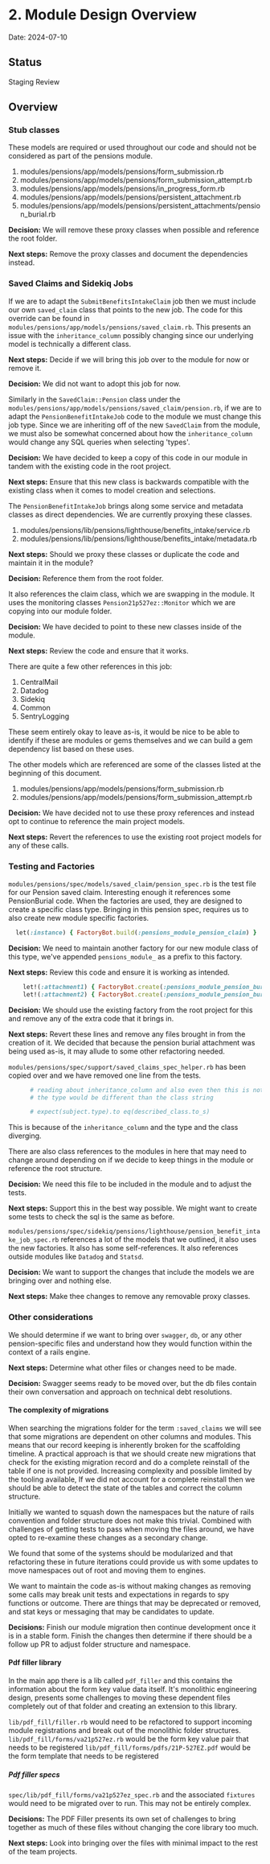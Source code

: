 # 2. Module Design Overview

Date: 2024-07-10

## Status

Staging Review

## Overview

### Stub classes

These models are required or used throughout our code and should not be considered as part of the pensions module.

1. modules/pensions/app/models/pensions/form_submission.rb
1. modules/pensions/app/models/pensions/form_submission_attempt.rb
1. modules/pensions/app/models/pensions/in_progress_form.rb
1. modules/pensions/app/models/pensions/persistent_attachment.rb
1. modules/pensions/app/models/pensions/persistent_attachments/pension_burial.rb

**Decision:** We will remove these proxy classes when possible and reference the root folder.

**Next steps:** Remove the proxy classes and document the dependencies instead.

### Saved Claims and Sidekiq Jobs

If we are to adapt the `SubmitBenefitsIntakeClaim` job then we must include our own `saved_claim` class that points to the new job. The code for this override can be found in `modules/pensions/app/models/pensions/saved_claim.rb`. This presents an issue with the `inheritance_column` possibly changing since our underlying model is technically a different class.

**Next steps:** Decide if we will bring this job over to the module for now or remove it.

**Decision:** We did not want to adopt this job for now.

Similarly in the `SavedClaim::Pension` class under the `modules/pensions/app/models/pensions/saved_claim/pension.rb`, if we are to adapt the `PensionBenefitIntakeJob` code to the module we must change this job type. Since we are inheriting off of the new `SavedClaim` from the module, we must also be somewhat concerned about how the `inheritance_column` would change any SQL queries when selecting 'types'.

**Decision:** We have decided to keep a copy of this code in our module in tandem with the existing code in the root project.

**Next steps:** Ensure that this new class is backwards compatible with the existing class when it comes to model creation and selections.

The `PensionBenefitIntakeJob` brings along some service and metadata classes as direct dependencies. We are currently proxying these classes.

1. modules/pensions/lib/pensions/lighthouse/benefits_intake/service.rb
1. modules/pensions/lib/pensions/lighthouse/benefits_intake/metadata.rb

**Next steps:** Should we proxy these classes or duplicate the code and maintain it in the module?

**Decision:** Reference them from the root folder.

It also references the claim class, which we are swapping in the module. It uses the monitoring classes `Pension21p527ez::Monitor` which we are copying into our module folder.

**Decision:** We have decided to point to these new classes inside of the module.

**Next steps:** Review the code and ensure that it works.

There are quite a few other references in this job:

1. CentralMail
1. Datadog
1. Sidekiq
1. Common
1. SentryLogging

These seem entirely okay to leave as-is, it would be nice to be able to identify if these are modules or gems themselves and we can build a gem dependency list based on these uses.

The other models which are referenced are some of the classes listed at the beginning of this document.

1. modules/pensions/app/models/pensions/form_submission.rb
1. modules/pensions/app/models/pensions/form_submission_attempt.rb

**Decision:** We have decided not to use these proxy references and instead opt to continue to reference the main project models.

**Next steps:** Revert the references to use the existing root project models for any of these calls.

### Testing and Factories

`modules/pensions/spec/models/saved_claim/pension_spec.rb` is the test file for our Pension saved claim. Interesting enough it references some PensionBurial code. When the factories are used, they are designed to create a specific class type. Bringing in this pension spec, requires us to also create new module specific factories.

```rb
  let(:instance) { FactoryBot.build(:pensions_module_pension_claim) }
```
**Decision:** We need to maintain another factory for our new module class of this type, we've appended `pensions_module_` as a prefix to this factory.

**Next steps:** Review this code and ensure it is working as intended.

```rb
    let!(:attachment1) { FactoryBot.create(:pensions_module_pension_burial) }
    let!(:attachment2) { FactoryBot.create(:pensions_module_pension_burial) }
```

**Decision:** We should use the existing factory from the root project for this and remove any of the extra code that it brings in.

**Next steps:** Revert these lines and remove any files brought in from the creation of it. We decided that because the pension burial attachment was being used as-is, it may allude to some other refactoring needed.

`modules/pensions/spec/support/saved_claims_spec_helper.rb` has been copied over and we have removed one line from the tests.
```rb
      # reading about inheritance_column and also even then this is not a great test because
      # the type would be different than the class string

      # expect(subject.type).to eq(described_class.to_s)
```
This is because of the `inheritance_column` and the type and the class diverging.

There are also class references to the modules in here that may need to change around depending on if we decide to keep things in the module or reference the root structure.

**Decision:** We need this file to be included in the module and to adjust the tests.

**Next steps:** Support this in the best way possible. We might want to create some tests to check the sql is the same as before.

`modules/pensions/spec/sidekiq/pensions/lighthouse/pension_benefit_intake_job_spec.rb` references a lot of the models that we outlined, it also uses the new factories. It also has some self-references. It also references outside modules like `Datadog` and `Statsd`.

**Decision:** We want to support the changes that include the models we are bringing over and nothing else.

**Next steps:** Make thee changes to remove any removable proxy classes.

### Other considerations

We should determine if we want to bring over `swagger`, `db`, or any other pension-specific files and understand how they would function within the context of a rails engine.

**Next steps:** Determine what other files or changes need to be made.

**Decision:** Swagger seems ready to be moved over, but the db files contain their own conversation and approach on technical debt resolutions.

#### The complexity of migrations

When searching the migrations folder for the term `:saved_claims` we will see that some migrations are dependent on other columns and modules. This means that our record keeping is inherently broken for the scaffolding timeline. A practical approach is that we should create new migrations that check for the existing migration record and do a complete reinstall of the table if one is not provided. Increasing complexity and possible limited by the tooling available, If we did not account for a complete reinstall then we should be able to detect the state of the tables and correct the column structure.

Initially we wanted to squash down the namespaces but the nature of rails convention and folder structure does not make this trivial. Combined with challenges of getting tests to pass when moving the files around, we have opted to re-examine these changes as a secondary change.

We found that some of the systems should be modularized and that refactoring these in future iterations could provide us with some updates to move namespaces out of root and moving them to engines. 

We want to maintain the code as-is without making changes as removing some calls may break unit tests and expectations in regards to spy functions or outcome. There are things that may be deprecated or removed, and stat keys or messaging that may be candidates to update.

**Decisions:** Finish our module migration then continue development once it is in a stable form. Finish the changes then determine if there should be a follow up PR to adjust folder structure and namespace.



#### Pdf filler library

In the main app there is a lib called `pdf_filler` and this contains the information about the form key value data itself. It's monolithic engineering design, presents some challenges to moving these dependent files completely out of that folder and creating an extension to this library.

`lib/pdf_fill/filler.rb` would need to be refactored to support incoming module registrations and break out of the monolithic folder structures.
`lib/pdf_fill/forms/va21p527ez.rb` would be the form key value pair that needs to be registered
`lib/pdf_fill/forms/pdfs/21P-527EZ.pdf` would be the form template that needs to be registered

##### Pdf filler specs

`spec/lib/pdf_fill/forms/va21p527ez_spec.rb` and the associated `fixtures` would need to be migrated over to run. This may not be entirely complex.

**Decisions:** The PDF Filler presents its own set of challenges to bring together as much of these files without changing the core library too much.

**Next steps:** Look into bringing over the files with minimal impact to the rest of the team projects.
